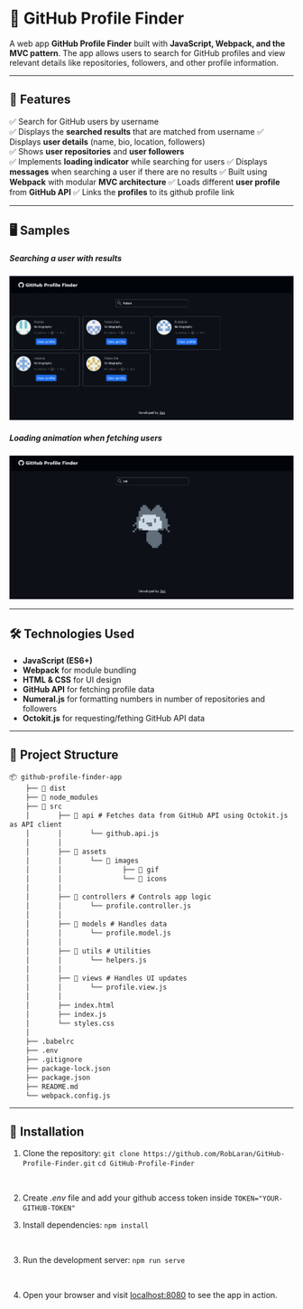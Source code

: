 # 👤 GitHub Profile Finder

A web app **GitHub Profile Finder** built with **JavaScript, Webpack, and the MVC pattern**. The app allows users to search for GitHub profiles and view relevant details like repositories, followers, and other profile information.

---

## 🚀 Features
✅ Search for GitHub users by username  
✅ Displays the **searched results** that are matched from username
✅ Displays **user details** (name, bio, location, followers)  
✅ Shows **user repositories** and **user followers**  
✅ Implements **loading indicator** while searching for users 
✅ Displays **messages** when searching a user if there are no results 
✅ Built using **Webpack** with modular **MVC architecture** 
✅ Loads different **user profile** from **GitHub API**
✅ Links the **profiles** to its github profile link 

---

## 🖥️ Samples

##### Searching a user with results
![Main display](./samples/main.png)

##### Loading animation when fetching users
![Loading display](./samples/loading.png)

---

## 🛠️ Technologies Used
- **JavaScript (ES6+)**
- **Webpack** for module bundling
- **HTML & CSS** for UI design
- **GitHub API** for fetching profile data
- **Numeral.js** for formatting numbers in number of repositories and followers
- **Octokit.js** for requesting/fething GitHub API data

---

## 📂 Project Structure

    📦 github-profile-finder-app
        ├── 📂 dist
        ├── 📂 node_modules
        ├── 📂 src
        │       ├── 📂 api # Fetches data from GitHub API using Octokit.js as API client
        │       │       └── github.api.js
        │       │
        │       ├── 📂 assets
        │       │       └── 📂 images
        │       │               ├── 📂 gif
        │       │               └── 📂 icons
        │       │
        │       ├── 📂 controllers # Controls app logic
        │       │       └── profile.controller.js 
        │       │
        │       ├── 📂 models # Handles data
        │       │       └── profile.model.js 
        │       │
        │       ├── 📂 utils # Utilities
        │       │       └── helpers.js
        │       │
        │       ├── 📂 views # Handles UI updates
        │       │       └── profile.view.js
        │       │
        │       ├── index.html
        │       ├── index.js
        │       └── styles.css
        │       
        ├── .babelrc
        ├── .env
        ├── .gitignore
        ├── package-lock.json
        ├── package.json
        ├── README.md
        └── webpack.config.js

---

## 🔧 Installation

1. Clone the repository:
    `git clone https://github.com/RobLaran/GitHub-Profile-Finder.git`
    `cd GitHub-Profile-Finder`

<br> 

2. Create *.env* file and add your github access token inside
    `TOKEN="YOUR-GITHUB-TOKEN"`

2. Install dependencies:
    `npm install`  

<br> 
  
3. Run the development server:
    `npm run serve`
    
<br> 

4. Open your browser and visit [localhost:8080](http://localhost:8080) to see the app in action.
